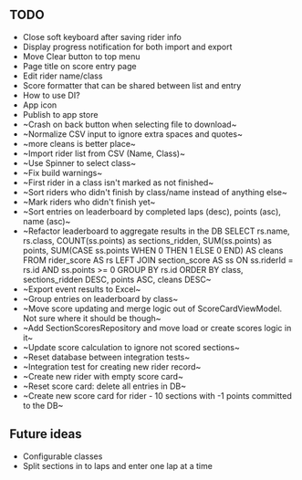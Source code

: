## TODO
* Close soft keyboard after saving rider info
* Display progress notification for both import and export
* Move Clear button to top menu
* Page title on score entry page
* Edit rider name/class
* Score formatter that can be shared between list and entry
* How to use DI?
* App icon
* Publish to app store
* ~Crash on back button when selecting file to download~
* ~Normalize CSV input to ignore extra spaces and quotes~
* ~more cleans is better place~
* ~Import rider list from CSV (Name, Class)~
* ~Use Spinner to select class~
* ~Fix build warnings~
* ~First rider in a class isn't marked as not finished~
* ~Sort riders who didn't finish by class/name instead of anything else~
* ~Mark riders who didn't finish yet~
* ~Sort entries on leaderboard by completed laps (desc), points (asc), name (asc)~
* ~Refactor leaderboard to aggregate results in the DB
  SELECT rs.name, rs.class, COUNT(ss.points) as sections_ridden,  SUM(ss.points) as points,
  SUM(CASE ss.points  WHEN 0 THEN 1 ELSE 0 END) AS cleans
  FROM rider_score AS rs
  LEFT JOIN section_score AS ss ON ss.riderId = rs.id AND ss.points >= 0
  GROUP BY rs.id
  ORDER BY class, sections_ridden DESC, points ASC, cleans DESC~
* ~Export event results to Excel~
* ~Group entries on leaderboard by class~
* ~Move score updating and merge logic out of ScoreCardViewModel. Not sure where it should be though~
* ~Add SectionScoresRepository and move load or create scores logic in it~
* ~Update score calculation to ignore not scored sections~
* ~Reset database between integration tests~
* ~Integration test for creating new rider record~
* ~Create new rider with empty score card~
* ~Reset score card: delete all entries in DB~
* ~Create new score card for rider - 10 sections with -1 points committed to the DB~

## Future ideas
* Configurable classes
* Split sections in to laps and enter one lap at a time

